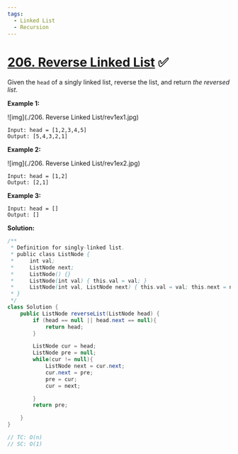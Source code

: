 ```yaml
---
tags:
  - Linked List
  - Recursion
---
```


# [206. Reverse Linked List](https://leetcode.com/problems/reverse-linked-list/) ✅

Given the `head` of a singly linked list, reverse the list, and return _the reversed list_.

**Example 1:**

![img](./206. Reverse Linked List/rev1ex1.jpg)

```
Input: head = [1,2,3,4,5]
Output: [5,4,3,2,1]
```

**Example 2:**

![img](./206. Reverse Linked List/rev1ex2.jpg)

```
Input: head = [1,2]
Output: [2,1]
```

**Example 3:**

```
Input: head = []
Output: []
```

**Solution:**

```java
/**
 * Definition for singly-linked list.
 * public class ListNode {
 *     int val;
 *     ListNode next;
 *     ListNode() {}
 *     ListNode(int val) { this.val = val; }
 *     ListNode(int val, ListNode next) { this.val = val; this.next = next; }
 * }
 */
class Solution {
    public ListNode reverseList(ListNode head) {
        if (head == null || head.next == null){
            return head;
        }

        ListNode cur = head;
        ListNode pre = null;
        while(cur != null){
            ListNode next = cur.next;
            cur.next = pre;
            pre = cur;
            cur = next;

        }
        return pre;

    }
}

// TC: O(n)
// SC: O(1)
```
